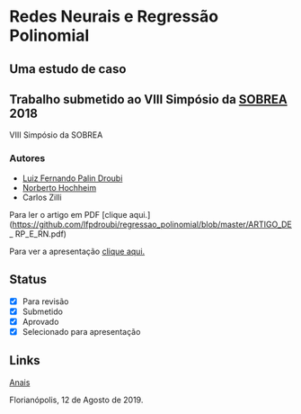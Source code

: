 # Redes Neurais e Regressão Polinomial
## Uma estudo de caso

## Trabalho submetido ao VIII Simpósio da [SOBREA](http://www.sobrea.org.br/) 2018

VIII Simpósio da SOBREA

### Autores

* [Luiz Fernando Palin Droubi](http://droubi.me)
* [Norberto Hochheim](http://cienciaparaeducacao.org/eng/pesquisador/norberto-hochheim/)
* Carlos Zilli


Para ler o artigo em PDF [clique aqui.](https://github.com/lfpdroubi/regressao_polinomial/blob/master/ARTIGO_DE_ RP_E_RN.pdf)

Para ver a apresentação [clique aqui.](https://github.com/lfpdroubi/regressao_polinomial/raw/master/docs/apresentacao_SOBREA.ppt)
                                      
## Status

- [x] Para revisão
- [x] Submetido
- [x] Aprovado
- [x] Selecionado para apresentação

## Links

[Anais](https://www.sobrea.org.br/anais/4/)

Florianópolis, 12 de Agosto de 2019.
